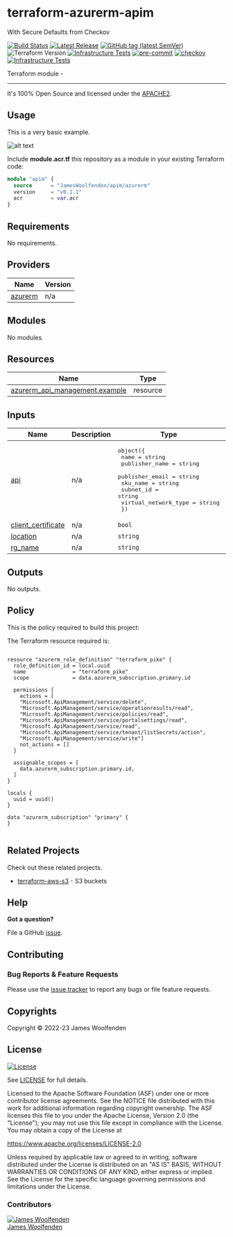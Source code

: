 # terraform-azurerm-apim

With Secure Defaults from Checkov

[![Build Status](https://github.com/JamesWoolfenden/terraform-azurerm-apim/workflows/Verify/badge.svg?branch=master)](https://github.com/JamesWoolfenden/terraform-azurerm-apim)
[![Latest Release](https://img.shields.io/github/release/JamesWoolfenden/terraform-azurerm-apim.svg)](https://github.com/JamesWoolfenden/terraform-azurerm-apim/releases/latest)
[![GitHub tag (latest SemVer)](https://img.shields.io/github/tag/JamesWoolfenden/terraform-azurerm-apim.svg?label=latest)](https://github.com/JamesWoolfenden/terraform-azurerm-apim/releases/latest)
![Terraform Version](https://img.shields.io/badge/tf-%3E%3D0.14.0-blue.svg)
[![Infrastructure Tests](https://www.bridgecrew.cloud/badges/github/JamesWoolfenden/terraform-azurerm-apim/cis_aws)](https://www.bridgecrew.cloud/link/badge?vcs=github&fullRepo=JamesWoolfenden%2Fterraform-azurerm-apim&benchmark=CIS+AWS+V1.2)
[![pre-commit](https://img.shields.io/badge/pre--commit-enabled-brightgreen?logo=pre-commit&logoColor=white)](https://github.com/pre-commit/pre-commit)
[![checkov](https://img.shields.io/badge/checkov-verified-brightgreen)](https://www.checkov.io/)
[![Infrastructure Tests](https://www.bridgecrew.cloud/badges/github/jameswoolfenden/terraform-azurerm-apim/general)](https://www.bridgecrew.cloud/link/badge?vcs=github&fullRepo=JamesWoolfenden%2Fterraform-azurerm-apim&benchmark=INFRASTRUCTURE+SECURITY)

Terraform module -

---

It's 100% Open Source and licensed under the [APACHE2](LICENSE).

## Usage

This is a very basic example.

![alt text](./diagram/message_queue.png)

Include **module.acr.tf** this repository as a module in your existing Terraform code:

```terraform
module "apim" {
  source      = "JamesWoolfenden/apim/azurerm"
  version     = "v0.1.1"
  acr         = var.acr
}
```

<!-- BEGINNING OF PRE-COMMIT-TERRAFORM DOCS HOOK -->
## Requirements

No requirements.

## Providers

| Name | Version |
|------|---------|
| <a name="provider_azurerm"></a> [azurerm](#provider\_azurerm) | n/a |

## Modules

No modules.

## Resources

| Name | Type |
|------|------|
| [azurerm_api_management.example](https://registry.terraform.io/providers/hashicorp/azurerm/latest/docs/resources/api_management) | resource |

## Inputs

| Name | Description | Type | Default | Required |
|------|-------------|------|---------|:--------:|
| <a name="input_api"></a> [api](#input\_api) | n/a | <pre>object({<br>    name                 = string<br>    publisher_name       = string<br>    publisher_email      = string<br>    sku_name             = string<br>    subnet_id            = string<br>    virtual_network_type = string<br>  })</pre> | n/a | yes |
| <a name="input_client_certificate"></a> [client\_certificate](#input\_client\_certificate) | n/a | `bool` | `true` | no |
| <a name="input_location"></a> [location](#input\_location) | n/a | `string` | n/a | yes |
| <a name="input_rg_name"></a> [rg\_name](#input\_rg\_name) | n/a | `string` | n/a | yes |

## Outputs

No outputs.
<!-- END OF PRE-COMMIT-TERRAFORM DOCS HOOK -->

## Policy

This is the policy required to build this project:

<!-- BEGINNING OF PRE-COMMIT-PIKE DOCS HOOK -->
The Terraform resource required is:

```golang

resource "azurerm_role_definition" "terraform_pike" {
  role_definition_id = local.uuid
  name               = "terraform_pike"
  scope              = data.azurerm_subscription.primary.id

  permissions {
    actions = [
    "Microsoft.ApiManagement/service/delete",
    "Microsoft.ApiManagement/service/operationresults/read",
    "Microsoft.ApiManagement/service/policies/read",
    "Microsoft.ApiManagement/service/portalsettings/read",
    "Microsoft.ApiManagement/service/read",
    "Microsoft.ApiManagement/service/tenant/listSecrets/action",
    "Microsoft.ApiManagement/service/write"]
    not_actions = []
  }

  assignable_scopes = [
    data.azurerm_subscription.primary.id,
  ]
}

locals {
  uuid = uuid()
}

data "azurerm_subscription" "primary" {
}


```
<!-- END OF PRE-COMMIT-PIKE DOCS HOOK -->

## Related Projects

Check out these related projects.

- [terraform-aws-s3](https://github.com/jameswoolfenden/terraform-aws-s3) - S3 buckets

## Help

**Got a question?**

File a GitHub [issue](https://github.com/JamesWoolfenden/terraform-azurerm-apim/issues).

## Contributing

### Bug Reports & Feature Requests

Please use the [issue tracker](https://github.com/JamesWoolfenden/terraform-azurerm-apim/issues) to report any bugs or file feature requests.

## Copyrights

Copyright © 2022-23 James Woolfenden

## License

[![License](https://img.shields.io/badge/License-Apache%202.0-blue.svg)](https://opensource.org/licenses/Apache-2.0)

See [LICENSE](LICENSE) for full details.

Licensed to the Apache Software Foundation (ASF) under one
or more contributor license agreements. See the NOTICE file
distributed with this work for additional information
regarding copyright ownership. The ASF licenses this file
to you under the Apache License, Version 2.0 (the
"License"); you may not use this file except in compliance
with the License. You may obtain a copy of the License at

<https://www.apache.org/licenses/LICENSE-2.0>

Unless required by applicable law or agreed to in writing,
software distributed under the License is distributed on an
"AS IS" BASIS, WITHOUT WARRANTIES OR CONDITIONS OF ANY
KIND, either express or implied. See the License for the
specific language governing permissions and limitations
under the License.

### Contributors

[![James Woolfenden][jameswoolfenden_avatar]][jameswoolfenden_homepage]<br/>[James Woolfenden][jameswoolfenden_homepage]

[jameswoolfenden_homepage]: https://github.com/jameswoolfenden
[jameswoolfenden_avatar]: https://github.com/jameswoolfenden.png?size=150

